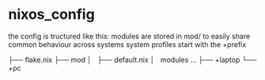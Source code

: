 # nixos_config

the config is tructured like this:
modules are stored in mod/
to easily share common behaviour across systems
system profiles start with the +prefix

├── flake.nix
├── mod
│   ├── default.nix
│   modules ...
├── +laptop
└── +pc
